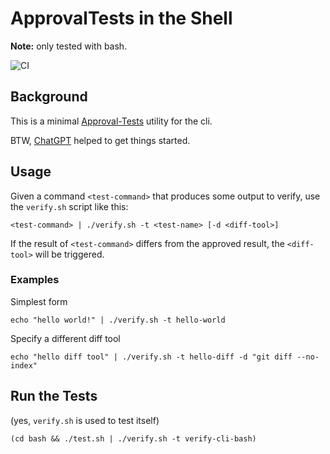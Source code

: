 # ApprovalTests in the Shell

**Note:** only tested with bash.

![CI](https://github.com/approvals/ApprovalTests.shell/actions/workflows/ci.yml/badge.svg)

## Background

This is a minimal [Approval-Tests](http://approvaltests.com/) utility for the cli.

BTW, [ChatGPT](https://openai.com/blog/chatgpt/) helped to get things started.

## Usage

Given a command `<test-command>` that produces some output to verify, use the `verify.sh` script like this:

```shell
<test-command> | ./verify.sh -t <test-name> [-d <diff-tool>]
```

If the result of `<test-command>` differs from the approved result, the `<diff-tool>` will be triggered.

### Examples

Simplest form

```shell
echo "hello world!" | ./verify.sh -t hello-world
```

Specify a different diff tool

```shell
echo "hello diff tool" | ./verify.sh -t hello-diff -d "git diff --no-index"
```

## Run the Tests

(yes, `verify.sh` is used to test itself)

```shell
(cd bash && ./test.sh | ./verify.sh -t verify-cli-bash)
```
